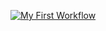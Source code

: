 [![My First Workflow](https://github.com/CherylMerng/MyWorkFlow/actions/workflows/main.yaml/badge.svg)](https://github.com/CherylMerng/MyWorkFlow/actions/workflows/main.yaml)